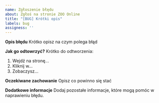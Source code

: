 ```yaml
---
name: Zgłoszenie błędu
about: Zgłoś na stronie ZOO Online
title: "[BUG] Krótki opis"
labels: bug
assigness: ''
---
```


**Opis błędu**
Krótko opisz na czym polega błąd

**Jak go odtowrzyć?**
Krótko do odtworzenia:
1. Wejdź na stronę...
2. Kliknij w...
3. Zobaczysz...

**Oczekiwane zachowanie**
Opisz co powinno się stać

**Dodatkowe informacje**
Dodaj pozostałe informacje, które mogą pomóc w naprawieniu błędu. 
